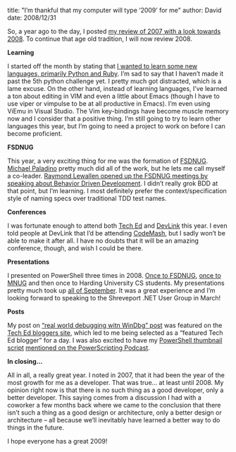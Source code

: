
title: "I&rsquo;m thankful that my computer will type &lsquo;2009&rsquo; for me"
author: David
date: 2008/12/31

<p>So, a year ago to the day, I posted <a href="http://www.mohundro.com/blog/2008/01/01/Welcome20082007InReview.aspx">my review of 2007 with a look towards 2008</a>. To continue that age old tradition, I will now review 2008.</p> <p><strong>Learning</strong></p> <p>I started off the month by stating that <a href="http://www.mohundro.com/blog/2008/01/30/LearningTechnologiesOutsideAndInsideOfTheMicrosoftEcosystem.aspx">I wanted to learn some new languages, primarily Python and Ruby</a>. I’m sad to say that I haven’t made it past the 5th python challenge yet. I pretty much got distracted, which is a lame excuse. On the other hand, instead of learning languages, I’ve learned a ton about editing in VIM and even a little about Emacs (though I have to use viper or vimpulse to be at all productive in Emacs). I’m even using ViEmu in Visual Studio. The Vim key-bindings have become muscle memory now and I consider that a positive thing. I’m still going to try to learn other languages this year, but I’m going to need a project to work on before I can become proficient.</p> <p><strong>FSDNUG</strong></p> <p>This year, a very exciting thing for me was the formation of <a href="http://www.fsdnug.org">FSDNUG</a>. <a href="http://www.mpaladino.com/">Michael Paladino</a> pretty much did all of the work, but he lets me call myself a co-leader. <a href="http://www.mohundro.com/blog/2008/03/04/FSDNUGMeetingWithRaymondLewallenOnBehaviorDrivenDesign.aspx">Raymond Lewallen opened up the FSDNUG meetings by speaking about Behavior Driven Development</a>. I didn’t really grok BDD at that point, but I’m learning. I most definitely prefer the context/specification style of naming specs over traditional TDD test names.</p> <p><strong>Conferences</strong></p> <p>I was fortunate enough to attend both <a href="http://www.mohundro.com/blog/2008/07/02/TechEdNdashDay1Review.aspx">Tech Ed</a> and <a href="http://www.mohundro.com/blog/2008/08/27/devLink2008Recap.aspx">DevLink</a> this year. I even told people at DevLink that I’d be attending <a href="http://codemash.org/">CodeMash</a>, but I sadly won’t be able to make it after all. I have no doubts that it will be an amazing conference, though, and wish I could be there.</p> <p><strong>Presentations</strong></p> <p>I presented on PowerShell three times in 2008. <a href="http://www.mohundro.com/blog/2008/09/09/PowerShellFSDNUGPresentationWithSlidesAndNotes.aspx">Once to FSDNUG</a>, <a href="http://www.mohundro.com/blog/2008/09/30/SlidesAndNotesFromMNUGTalk.aspx">once to MNUG</a> and then once to Harding University CS students. My presentations pretty much took up <a href="http://www.mohundro.com/blog/default,month,2008-09.aspx">all of September</a>. It was a great experience and I’m looking forward to speaking to the Shreveport .NET User Group in March!</p> <p><strong>Posts</strong></p> <p>My post on <a href="http://www.mohundro.com/blog/2008/05/23/RealWorldWalkthroughWithWinDbg.aspx">“real world debugging witn WinDbg” post</a> was featured on the <a href="http://msdn.microsoft.com/en-us/events/teched/cc531163.aspx">Tech Ed bloggers site</a>, which led to me being selected as a “featured Tech Ed blogger” for a day. I was also excited to have my <a href="http://www.mohundro.com/blog/2008/10/11/SimplePowerShellScriptToGenerateThumbnails.aspx">PowerShell thumbnail script</a> <a href="http://feeds.feedburner.com/~r/Powerscripting/~3/455545211/index.php">mentioned on the PowerScripting Podcast</a>.</p> <p><strong>In closing…</strong></p> <p>All in all, a really great year. I noted in 2007, that it had been the year of the most growth for me as a developer. That was true… at least until 2008. My opinion right now is that there is no such thing as a good developer, only a better developer. This saying comes from a discussion I had with a coworker a few months back where we came to the conclusion that there isn’t such a thing as a good design or architecture, only a better design or architecture – all because we’ll inevitably have learned a better way to do things in the future.</p> <p>I hope everyone has a great 2009!</p>
